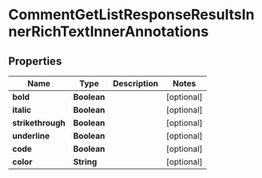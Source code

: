 

# CommentGetListResponseResultsInnerRichTextInnerAnnotations


## Properties

| Name | Type | Description | Notes |
|------------ | ------------- | ------------- | -------------|
|**bold** | **Boolean** |  |  [optional] |
|**italic** | **Boolean** |  |  [optional] |
|**strikethrough** | **Boolean** |  |  [optional] |
|**underline** | **Boolean** |  |  [optional] |
|**code** | **Boolean** |  |  [optional] |
|**color** | **String** |  |  [optional] |



